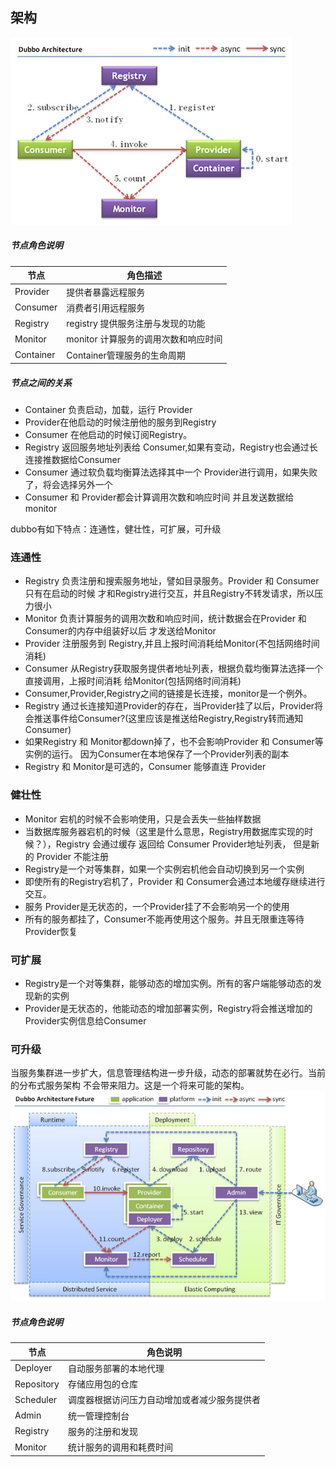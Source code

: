## 架构
![Alt 架构](../../doc/img/dubbo-architecture.jpg)

##### 节点角色说明

| 节点 | 角色描述 |
| ------------- | ------------- |
| Provider | 提供者暴露远程服务 |
| Consumer | 消费者引用远程服务 |
| Registry | registry 提供服务注册与发现的功能 |
| Monitor  | monitor 计算服务的调用次数和响应时间|
| Container| Container管理服务的生命周期| 

##### 节点之间的关系

- Container 负责启动，加载，运行 Provider
- Provider在他启动的时候注册他的服务到Registry
- Consumer 在他启动的时候订阅Registry。
- Registry 返回服务地址列表给 Consumer,如果有变动，Registry也会通过长连接推数据给Consumer
- Consumer 通过软负载均衡算法选择其中一个 Provider进行调用，如果失败了，将会选择另外一个
- Consumer 和 Provider都会计算调用次数和响应时间 并且发送数据给 monitor

dubbo有如下特点：连通性，健壮性，可扩展，可升级
### 连通性

- Registry 负责注册和搜索服务地址，譬如目录服务。Provider 和 Consumer 只有在启动的时候
才和Registry进行交互，并且Registry不转发请求，所以压力很小
- Monitor 负责计算服务的调用次数和响应时间，统计数据会在Provider 和 Consumer的内存中组装好以后
才发送给Monitor
- Provider 注册服务到 Registry,并且上报时间消耗给Monitor(不包括网络时间消耗)
- Consumer 从Registry获取服务提供者地址列表，根据负载均衡算法选择一个直接调用，上报时间消耗
给Monitor(包括网络时间消耗)
- Consumer,Provider,Registry之间的链接是长连接，monitor是一个例外。
- Registry 通过长连接知道Provider的存在，当Provider挂了以后，Provider将会推送事件给Consumer?(这里应该是推送给Registry,Registry转而通知Consumer)
- 如果Registry 和 Monitor都down掉了，也不会影响Provider 和 Consumer等实例的运行。
因为Consumer在本地保存了一个Provider列表的副本
- Registry 和 Monitor是可选的，Consumer 能够直连 Provider

### 健壮性

- Monitor 宕机的时候不会影响使用，只是会丢失一些抽样数据
- 当数据库服务器宕机的时候（这里是什么意思，Registry用数据库实现的时候？），Registry 会通过缓存 返回给 Consumer Provider地址列表，
但是新的 Provider 不能注册
- Registry是一个对等集群，如果一个实例宕机他会自动切换到另一个实例
- 即使所有的Registry宕机了，Provider 和 Consumer会通过本地缓存继续进行交互。
- 服务 Provider是无状态的，一个Provider挂了不会影响另一个的使用
- 所有的服务都挂了，Consumer不能再使用这个服务。并且无限重连等待Provider恢复

### 可扩展
- Registry是一个对等集群，能够动态的增加实例。所有的客户端能够动态的发现新的实例
- Provider是无状态的，他能动态的增加部署实例，Registry将会推送增加的Provider实例信息给Consumer

### 可升级
当服务集群进一步扩大，信息管理结构进一步升级，动态的部署就势在必行。当前的分布式服务架构
不会带来阻力。这是一个将来可能的架构。
![Alt 将来的架构](../../doc/img/dubbo-architecture-future.jpg)

##### 节点角色说明
|节点| 角色说明|
|------|-------|
|Deployer| 自动服务部署的本地代理|
|Repository|存储应用包的仓库|
|Scheduler|调度器根据访问压力自动增加或者减少服务提供者|
|Admin|统一管理控制台|
|Registry|服务的注册和发现|
|Monitor|统计服务的调用和耗费时间|




